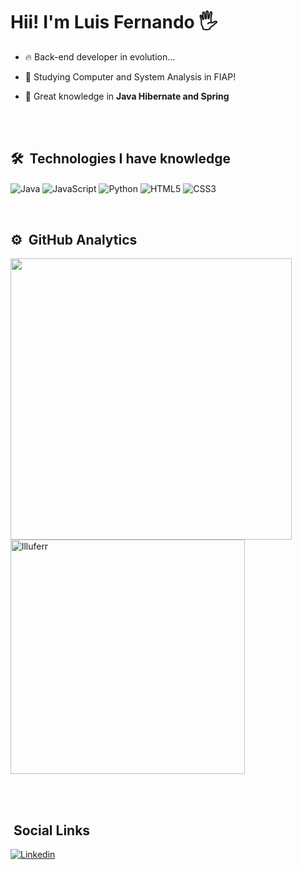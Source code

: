 <h1> Hii! I'm Luis Fernando 🖐 </h1>

- 🔥 Back-end developer in evolution...

- 📕 Studying Computer and System Analysis in FIAP!

- 🧠 Great knowledge in **Java Hibernate and Spring**

<br><br>

## 🛠 &nbsp;Technologies I have knowledge

<img align="center" alt="Java"
src="https://img.shields.io/badge/Java-ED8B00?style=for-the-badge&logo=java&logoColor=white">
<img align="center" alt="JavaScript" 
src="https://img.shields.io/badge/JavaScript-F7DF1E?style=for-the-badge&logo=javascript&logoColor=black">
<img align="center" alt="Python"
src="https://img.shields.io/badge/Python-3776AB?style=for-the-badge&logo=python&logoColor=white">
<img align="center" alt="HTML5"
src="https://img.shields.io/badge/HTML5-E34F26?style=for-the-badge&logo=html5&logoColor=white">
<img align="center" alt="CSS3"
src="https://img.shields.io/badge/CSS3-1572B6?style=for-the-badge&logo=css3&logoColor=white">

<br>

## ⚙️ &nbsp;GitHub Analytics


<p align="left">

<img src="https://github-readme-stats.vercel.app/api?username=llluferr&include_all_commits=true&count_private=true&show_icons=true&line_height=20&title_color=7A7ADB&icon_color=2234AE&text_color=D3D3D3&bg_color=0,000000,130F40" width="450"/>
  
<img src="https://github-readme-stats.vercel.app/api/top-langs?username=llluferr&show_icons=true&locale=en&layout=compact&line_height=20&title_color=7A7ADB&icon_color=2234AE&text_color=D3D3D3&bg_color=0,000000,130F40" width="375"  alt="llluferr"/> 
  
</p>

<br><br>

## &nbsp;Social Links

[![Linkedin](https://img.shields.io/badge/LinkedIn-0077B5?style=for-the-badge&logo=linkedin&logoColor=white)](https://www.linkedin.com/in/luis-fernando-nascimento-de-oliveira-a8bb381ab/) 
